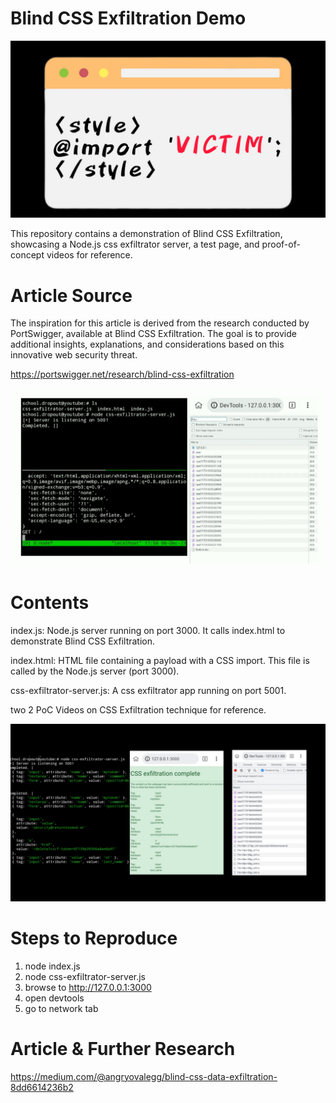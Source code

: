 # Blind CSS Exfiltration Demo

![](https://github.com/schooldropout1337/blindcss/blob/main/blindcss.jpg)

This repository contains a demonstration of Blind CSS Exfiltration, showcasing a Node.js css exfiltrator server, a test page, and proof-of-concept videos for reference.

# Article Source
The inspiration for this article is derived from the research conducted by PortSwigger, available at Blind CSS Exfiltration. The goal is to provide additional insights, explanations, and considerations based on this innovative web security threat.

https://portswigger.net/research/blind-css-exfiltration

![](https://github.com/schooldropout1337/blindcss/blob/main/blindcss.gif)

# Contents
index.js: Node.js server running on port 3000. It calls index.html to demonstrate Blind CSS Exfiltration.

index.html: HTML file containing a payload with a CSS import. This file is called by the Node.js server (port 3000).

css-exfiltrator-server.js: A css exfiltrator app running on port 5001.

two 2 PoC Videos on CSS Exfiltration technique for reference.

![](https://github.com/schooldropout1337/blindcss/blob/main/bcss.jpg)


# Steps to Reproduce
1. node index.js
2. node css-exfiltrator-server.js
3. browse to http://127.0.0.1:3000
4. open devtools
5. go to network tab

# Article & Further Research

https://medium.com/@angryovalegg/blind-css-data-exfiltration-8dd6614236b2
